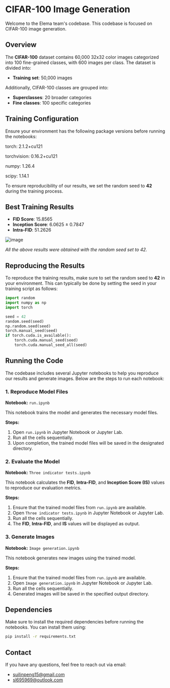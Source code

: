 # CIFAR-100 Image Generation

Welcome to the Elema team's codebase. This codebase is focused on CIFAR-100 image generation.

## Overview

The **CIFAR-100** dataset contains 60,000 32x32 color images categorized into 100 fine-grained classes, with 600 images per class. The dataset is divided into:

- **Training set**: 50,000 images

Additionally, CIFAR-100 classes are grouped into:

- **Superclasses**: 20 broader categories
- **Fine classes**: 100 specific categories

## Training Configuration
Ensure your environment has the following package versions before running the notebooks:

torch: 2.1.2+cu121

torchvision: 0.16.2+cu121

numpy: 1.26.4

scipy: 1.14.1

To ensure reproducibility of our results, we set the random seed to **42** during the training process.

## Best Training Results

- **FID Score**: 15.8565  
- **Inception Score**: 6.0625 ± 0.7847  
- **Intra-FID**: 51.2626  

![image](https://github.com/user-attachments/assets/6a254e90-1c6d-403d-87b2-72902f4d1b00)

*All the above results were obtained with the random seed set to 42.*

## Reproducing the Results

To reproduce the training results, make sure to set the random seed to **42** in your environment. This can typically be done by setting the seed in your training script as follows:

```python
import random
import numpy as np
import torch

seed = 42
random.seed(seed)
np.random.seed(seed)
torch.manual_seed(seed)
if torch.cuda.is_available():
    torch.cuda.manual_seed(seed)
    torch.cuda.manual_seed_all(seed)
```

## Running the Code

The codebase includes several Jupyter notebooks to help you reproduce our results and generate images. Below are the steps to run each notebook:

### 1. Reproduce Model Files

**Notebook:** `run.ipynb`

This notebook trains the model and generates the necessary model files.

**Steps:**
1. Open `run.ipynb` in Jupyter Notebook or Jupyter Lab.
2. Run all the cells sequentially.
3. Upon completion, the trained model files will be saved in the designated directory.

### 2. Evaluate the Model

**Notebook:** `Three indicator tests.ipynb`

This notebook calculates the **FID**, **Intra-FID**, and **Inception Score (IS)** values to reproduce our evaluation metrics.

**Steps:**
1. Ensure that the trained model files from `run.ipynb` are available.
2. Open `Three indicator tests.ipynb` in Jupyter Notebook or Jupyter Lab.
3. Run all the cells sequentially.
4. The **FID**, **Intra-FID**, and **IS** values will be displayed as output.

### 3. Generate Images

**Notebook:** `Image generation.ipynb`

This notebook generates new images using the trained model.

**Steps:**
1. Ensure that the trained model files from `run.ipynb` are available.
2. Open `Image generation.ipynb` in Jupyter Notebook or Jupyter Lab.
3. Run all the cells sequentially.
4. Generated images will be saved in the specified output directory.

## Dependencies

Make sure to install the required dependencies before running the notebooks. You can install them using:

```bash
pip install -r requirements.txt
```

## Contact

If you have any questions, feel free to reach out via email:  
- suilinpeng15@gmail.com
- sl695969@outlook.com
```

